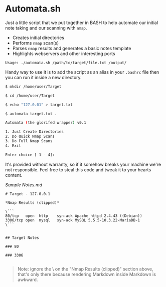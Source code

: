 # Automata.sh

Just a little script that we put together in BASH to help automate our initial note taking and our scanning with `nmap`. 

- Creates initial directories
- Performs `nmap` scan(s)
- Parses `nmap` results and generates a basic notes template
- Highlights webservers and other interesting ports

`Usage: ./automata.sh /path/to/target/file.txt /output/`

Handy way to use it is to add the script as an alias in your `.bashrc` file then you can run it inside a new directory.

```bash
$ mkdir /home/user/Target

$ cd /home/user/Target

$ echo "127.0.01" > target.txt 

$ automata target.txt .

Automata (the glorifed wrapper) v0.1

1. Just Create Directories
2. Do Quick Nmap Scans
3. Do Full Nmap Scans
4. Exit

Enter choice [ 1 - 4]:  
```

It's provided without warranty, so if it somehow breaks your machine we're not responsible. Feel free to steal this code and tweak it to your hearts content.

*Sample Notes.md*

```
# Target - 127.0.0.1

*Nmap Results (clipped)*

\```
80/tcp   open  http    syn-ack Apache httpd 2.4.43 ((Debian))
3306/tcp open  mysql   syn-ack MySQL 5.5.5-10.3.22-MariaDB-1
\```


## Target Notes

### 80

### 3306


```

> Note: ignore the \ on the "Nmap Results (clipped)" section above, that's only there because rendering Markdown inside Markdown is awkward. 

